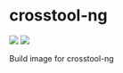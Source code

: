 # crosstool-ng
![](https://images.microbadger.com/badges/image/firemiles/crosstool-ng.svg) ![](https://images.microbadger.com/badges/version/firemiles/crosstool-ng.svg)

Build image for crosstool-ng

